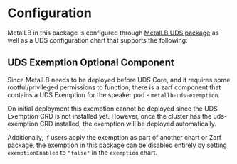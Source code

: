 # Configuration

MetalLB in this package is configured through [MetalLB UDS package](https://github.com/uds-packages/metallb/) as well as a UDS configuration chart that supports the following:

## UDS Exemption Optional Component

Since MetalLB needs to be deployed before UDS Core, and it requires some rootful/privileged permissions to function, there is a zarf component that contains a UDS Exemption for the speaker pod - `metallb-uds-exemption`.

On initial deployment this exemption cannot be deployed since the UDS Exemption CRD is not installed yet. However, once the cluster has the uds-exemption CRD installed, the exemption will be deployed automatically.

Additionally, if users apply the exemption as part of another chart or Zarf package, the exemption in this package can be disabled entirely by setting `exemptionEnabled` to `"false"` in the `exemption` chart.
